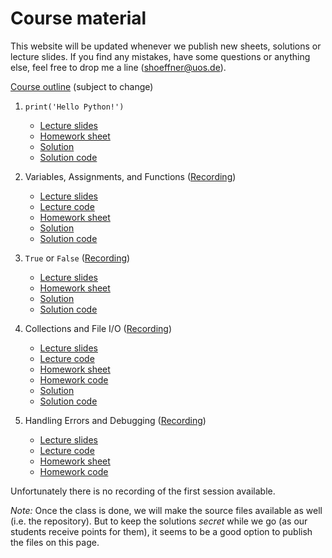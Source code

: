 # Course material

This website will be updated whenever we publish new sheets, solutions or lecture slides.
If you find any mistakes, have some questions or anything else, feel free to drop me a line (shoeffner@uos.de).

[Course outline](files/BPP-Outline.pdf) (subject to change)


1. `print('Hello Python!')`
    * [Lecture slides](files/BPP-01_HelloPython.pdf)
    * [Homework sheet](files/BPP-01_HelloPython-Sheet.pdf)
    * [Solution](files/BPP-01_HelloPython-Solution.pdf)
    * [Solution code](files/BPP-01_HelloPython-Solution.zip)

2. Variables, Assignments, and Functions ([Recording](https://video4.virtuos.uos.de/engage/theodul/ui/core.html?id=409fabdb-b097-4c08-9a36-5a05150b428c))
    * [Lecture slides](files/BPP-02_VariablesAssignmentsFunctions.pdf)
    * [Lecture code](files/BPP-02_VariablesAssignmentsFunctions.zip)
    * [Homework sheet](files/BPP-02_VariablesAssignmentsFunctions-Sheet.pdf)
    * [Solution](files/BPP-02_VariablesAssignmentsFunctions-Solution.pdf)
    * [Solution code](files/BPP-02_VariablesAssignmentsFunctions-Solution.zip)

3. `True` or `False` ([Recording](https://video4.virtuos.uos.de/engage/theodul/ui/core.html?id=6e567d8d-e2db-43da-a4b7-cecb95546cb4))
    * [Lecture slides](files/BPP-03_BooleansControlFlow.pdf)
    * [Homework sheet](files/BPP-03_BooleansControlFlow-Sheet.pdf)
    - [Solution](files/BPP-03_BooleansControlFlow-Solution.pdf)
    - [Solution code](files/BPP-03_BooleansControlFlow-Solution.zip)

4. Collections and File I/O ([Recording](https://video4.virtuos.uos.de/engage/theodul/ui/core.html?id=b0106bb5-b23d-4e77-9299-4694bfe642a3))
    - [Lecture slides](files/BPP-04_CollectionsFileIO.pdf)
    - [Lecture code](files/BPP-04_CollectionsFileIO.zip)
    - [Homework sheet](files/BPP-04_CollectionsFileIO-Sheet.pdf)
    - [Homework code](files/BPP-04_CollectionsFileIO-Sheet.zip)
    - [Solution](files/BPP-04_CollectionsFileIO-Solution.pdf)
    - [Solution code](files/BPP-04_CollectionsFileIO-Solution.zip)

5. Handling Errors and Debugging ([Recording](https://video4.virtuos.uos.de/engage/theodul/ui/core.html?id=fd9cd234-5969-4c11-8fb8-3dfb52736207))
    - [Lecture slides](files/BPP-05_ErrorsDebugging.pdf)
    - [Lecture code](files/BPP-05_ErrorsDebugging.zip)
    - [Homework sheet](files/BPP-05_ErrorsDebugging-Sheet.pdf)
    - [Homework code](files/BPP-05_ErrorsDebugging-Sheet.zip)

Unfortunately there is no recording of the first session available.

*Note:* Once the class is done, we will make the source files available as well
(i.e. the repository). But to keep the solutions *secret* while we go (as our
students receive points for them), it seems to be a good option to publish the
files on this page.
